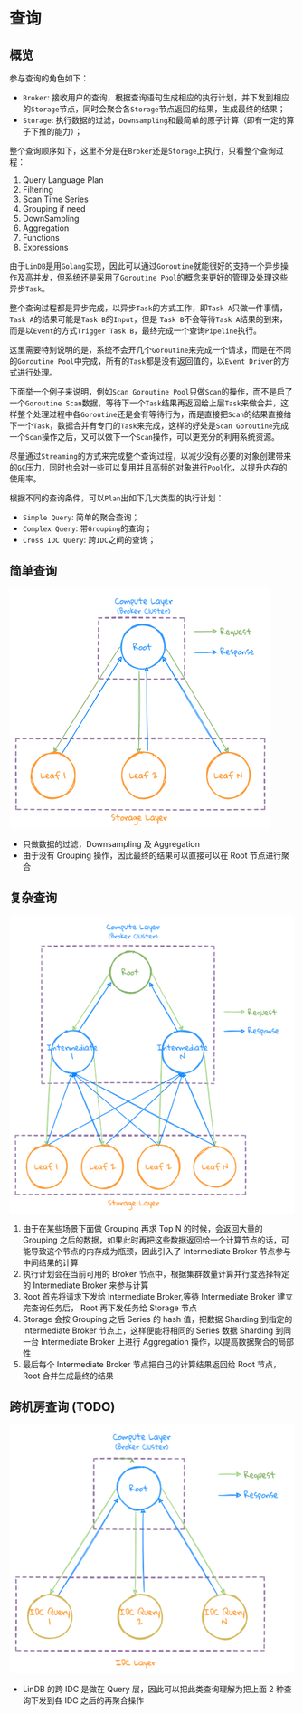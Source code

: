 # 查询

## 概览

参与查询的角色如下：
- `Broker`: 接收用户的查询，根据查询语句生成相应的执行计划，并下发到相应的`Storage`节点，同时会聚合各`Storage`节点返回的结果，生成最终的结果；
- `Storage`: 执行数据的过滤，`Downsampling`和最简单的原子计算（即有一定的算子下推的能力）；

整个查询顺序如下，这里不分是在`Broker`还是`Storage`上执行，只看整个查询过程：
1. Query Language Plan
2. Filtering
3. Scan Time Series
4. Grouping if need
5. DownSampling
6. Aggregation
7. Functions
8. Expressions

由于`LinDB`是用`Golang`实现，因此可以通过`Goroutine`就能很好的支持一个异步操作及高并发，但系统还是采用了`Goroutine Pool`的概念来更好的管理及处理这些异步`Task`。

整个查询过程都是异步完成，以异步`Task`的方式工作，即`Task A`只做一件事情，`Task A`的结果可能是`Task B`的`Input`，但是 `Task B`不会等待`Task A`结果的到来，而是以`Event`的方式`Trigger Task B`，最终完成一个查询`Pipeline`执行。

这里需要特别说明的是，系统不会开几个`Goroutine`来完成一个请求，而是在不同的`Goroutine Pool`中完成，所有的`Task`都是没有返回值的，以`Event Driver`的方式进行处理。

下面举一个例子来说明，例如`Scan Goroutine Pool`只做`Scan`的操作，而不是启了一个`Goroutine Scan`数据，等待下一个`Task`结果再返回给上层`Task`来做合并，这样整个处理过程中各`Goroutine`还是会有等待行为，而是直接把`Scan`的结果直接给下一个`Task`，数据合并有专门的`Task`来完成，这样的好处是`Scan Goroutine`完成一个`Scan`操作之后，又可以做下一个`Scan`操作，可以更充分的利用系统资源。

尽量通过`Streaming`的方式来完成整个查询过程，以减少没有必要的对象创建带来的`GC`压力，同时也会对一些可以复用并且高频的对象进行`Pool`化，以提升内存的使用率。

根据不同的查询条件，可以`Plan`出如下几大类型的执行计划： 
- `Simple Query`: 简单的聚合查询；
- `Complex Query`: 带`Grouping`的查询；
- `Cross IDC Query`: 跨`IDC`之间的查询；

## 简单查询

![simple query](../../assets/images/design/simple_query.png)

- 只做数据的过滤，Downsampling 及 Aggregation
- 由于没有 Grouping 操作，因此最终的结果可以直接可以在 Root 节点进行聚合

## 复杂查询

![complex query](../../assets/images/design/complex_query.png)

1. 由于在某些场景下面做 Grouping 再求 Top N 的时候，会返回大量的 Grouping 之后的数据，如果此时再把这些数据返回给一个计算节点的话，可能导致这个节点的内存成为瓶颈，因此引入了 Intermediate Broker 节点参与中间结果的计算
2. 执行计划会在当前可用的 Broker 节点中，根据集群数量计算并行度选择特定的 Intermediate Broker 来参与计算
3. Root 首先将请求下发给 Intermediate Broker,等待 Intermediate Broker 建立完查询任务后， Root 再下发任务给 Storage 节点
4. Storage 会按 Grouping 之后 Series 的 hash 值，把数据 Sharding 到指定的 Intermediate Broker 节点上，这样便能将相同的 Series 数据 Sharding 到同一台 Intermediate Broker 上进行 Aggregation 操作，以提高数据聚合的局部性
5. 最后每个 Intermediate Broker 节点把自己的计算结果返回给 Root 节点，Root 合并生成最终的结果

## 跨机房查询 (TODO)


![cross idc query](../../assets/images/design/cross_idc_query.png)

- LinDB 的跨 IDC 是做在 Query 层，因此可以把此类查询理解为把上面 2 种查询下发到各 IDC 之后的再聚合操作